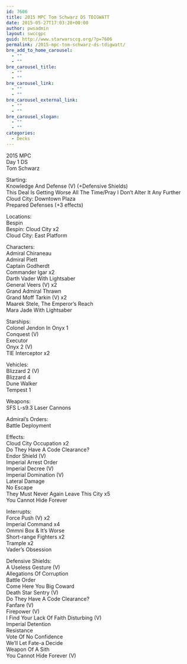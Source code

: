 ```yaml
---
id: 7606
title: 2015 MPC Tom Schwarz DS TDIGWATT
date: 2015-05-27T17:03:28+00:00
author: pwsadmin
layout: swccgpc
guid: http://www.starwarsccg.org/?p=7606
permalink: /2015-mpc-tom-schwarz-ds-tdigwatt/
bre_add_to_home_carousel:
  - ""
  - ""
bre_carousel_title:
  - ""
  - ""
bre_carousel_link:
  - ""
  - ""
bre_carousel_external_link:
  - ""
  - ""
bre_carousel_slogan:
  - ""
  - ""
categories:
  - Decks
---
```

2015 MPC  
Day 1 DS  
Tom Schwarz

Starting:  
Knowledge And Defense (V) (+Defensive Shields)  
This Deal Is Getting Worse All The Time/Pray I Don&#8217;t Alter It Any Further  
Cloud City: Downtown Plaza  
Prepared Defenses (+3 effects)

Locations:  
Bespin  
Bespin: Cloud City x2  
Cloud City: East Platform

Characters:  
Admiral Chiraneau  
Admiral Piett  
Captain Godherdt  
Commander Igar x2  
Darth Vader With Lightsaber  
General Veers (V) x2  
Grand Admiral Thrawn  
Grand Moff Tarkin (V) x2  
Maarek Stele, The Emperor&#8217;s Reach  
Mara Jade With Lightsaber

Starships:  
Colonel Jendon In Onyx 1  
Conquest (V)  
Executor  
Onyx 2 (V)  
TIE Interceptor x2

Vehicles:  
Blizzard 2 (V)  
Blizzard 4  
Dune Walker  
Tempest 1

Weapons:  
SFS L-s9.3 Laser Cannons

Admiral&#8217;s Orders:  
Battle Deployment

Effects:  
Cloud City Occupation x2  
Do They Have A Code Clearance?  
Endor Shield (V)  
Imperial Arrest Order  
Imperial Decree (V)  
Imperial Domination (V)  
Lateral Damage  
No Escape  
They Must Never Again Leave This City x5  
You Cannot Hide Forever

Interrupts:  
Force Push (V) x2  
Imperial Command x4  
Ommni Box & It&#8217;s Worse  
Short-range Fighters x2  
Trample x2  
Vader&#8217;s Obsession

Defensive Shields:  
A Useless Gesture (V)  
Allegations Of Corruption  
Battle Order  
Come Here You Big Coward  
Death Star Sentry (V)  
Do They Have A Code Clearance?  
Fanfare (V)  
Firepower (V)  
I Find Your Lack Of Faith Disturbing (V)  
Imperial Detention  
Resistance  
Vote Of No Confidence  
We&#8217;ll Let Fate-a Decide  
Weapon Of A Sith  
You Cannot Hide Forever (V)